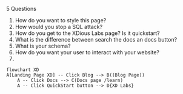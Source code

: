 5 Questions

1. How do you want to style this page?
2. How would you stop a SQL attack?
3. How do you get to the XDious Labs page? Is it quickstart?
4. What is the difference between search the docs an docs button?
5. What is your schema?
6. How do you want your user to interact with your website?
7. 


```mermmaid
flowchart XD
A[Landing Page XD] -- Click Blog --> B((Blog Page))
    A -- Click Docs --> C(Docs page /learn)
    A -- Click QuickStart button --> D{XD Labs}

